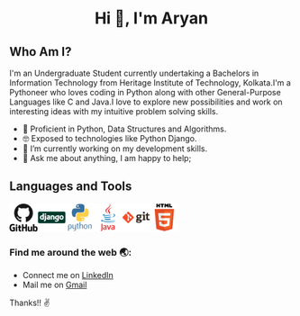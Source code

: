 <h1 align="center">Hi 👋, I'm Aryan</h1>

## Who Am I?

I'm an Undergraduate Student currently undertaking a Bachelors in Information Technology from Heritage Institute of Technology, Kolkata.I'm a Pythoneer who loves coding in Python along with other General-Purpose Languages like C and Java.I love to explore new possibilities and work on interesting ideas with my intuitive problem solving skills.


- 🚀 Proficient in Python, Data Structures and Algorithms.
- 🤓 Exposed to technologies like Python Django.
- 🔭 I’m currently working on my development skills.
- 💬 Ask me about anything, I am happy to help;


## Languages and Tools  

<img src="https://github.com/devicons/devicon/blob/master/icons/github/github-original-wordmark.svg" alt="github" width="50" height="50"/><img src="https://github.com/devicons/devicon/blob/master/icons/django/django-original.svg" alt="django" width="50" height="50"/><img src="https://github.com/devicons/devicon/blob/master/icons/python/python-original-wordmark.svg" alt="python" width="50" height="50"/><img src="https://github.com/devicons/devicon/blob/master/icons/java/java-original-wordmark.svg" alt="java" width="50" height="50"/><img src="https://github.com/devicons/devicon/blob/master/icons/git/git-original-wordmark.svg" alt="git" width="50" height="50"/><img src="https://github.com/devicons/devicon/blob/master/icons/html5/html5-original-wordmark.svg" alt="html5" width="50" height="50"/>

### Find me around the web :earth_asia::

* Connect me on [LinkedIn](https://www.linkedin.com/in/aryan-a657411b6/)
* Mail me on [Gmail](aryankvs28@gmail.com)


Thanks!! ✌️
